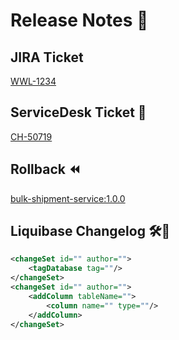 # Release Notes :rocket:

## JIRA Ticket
[WWL-1234](https://thehut.atlassian.net/jira/software/c/projects/WWL/boards/1608?assignee=632d9bb7b2e3c5ad0fa3327e)

## ServiceDesk Ticket :ticket:
[CH-50719](https://servicedeskplus.thg.com/home)

## Rollback :rewind:
[bulk-shipment-service:1.0.0](https://github.com/rosscarmichael31/actions-test/pkgs/container/actions-test%2Fbuild/212099710?tag=1.0.0)

## Liquibase Changelog 🛠:hammer:
```xml
<changeSet id="" author="">
    <tagDatabase tag=""/>
</changeSet>
<changeSet id="" author="">
    <addColumn tableName="">
        <column name="" type=""/>
    </addColumn>
</changeSet>
